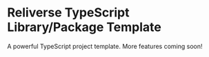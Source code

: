 # Reliverse TypeScript Library/Package Template

A powerful TypeScript project template. More features coming soon!
